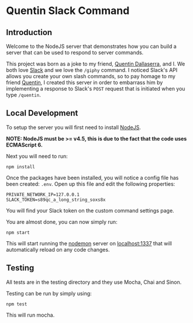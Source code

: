 # Quentin Slack Command

## Introduction

Welcome to the NodeJS server that demonstrates how you can build a server that can be used to respond to server commands. 

This project was born as a joke to my friend, [Quentin Dallaserra](https://github.com/QuentinDallaserra), and I. We both love [Slack](https://www.slack.com) and we love the ``/giphy`` command. I noticed Slack's API allows you create your own slash commands, so to pay homage to my friend [Quentin](https://github.com/QuentinDallaserra), I created this server in order to embarrass him by implementing a response to Slack's ``POST`` request that is initiated when you type ``/quentin``.

## Local Development

To setup the server you will first need to install [NodeJS](https://nodejs.org/en/).

**NOTE: NodeJS must be >= v4.5, this is due to the fact that the code uses ECMAScript 6.**

Next you will need to run:

```
npm install
```

Once the packages have been installed, you will notice a config file has been created: ``.env``. Open up this file and edit the following properties:

```
PRIVATE_NETWORK_IP=127.0.0.1
SLACK_TOKEN=s89qc_a_long_string_soxs8x
```

You will find your Slack token on the custom command settings page.

You are almost done, you can now simply run:

```
npm start
```

This will start running the [nodemon](http://nodemon.io/) server on [localhost:1337](http://localhost:1337) that will automatically reload on any code changes.

## Testing

All tests are in the testing directory and they use Mocha, Chai and Sinon.

Testing can be run by simply using:

```
npm test
```

This will run mocha.

